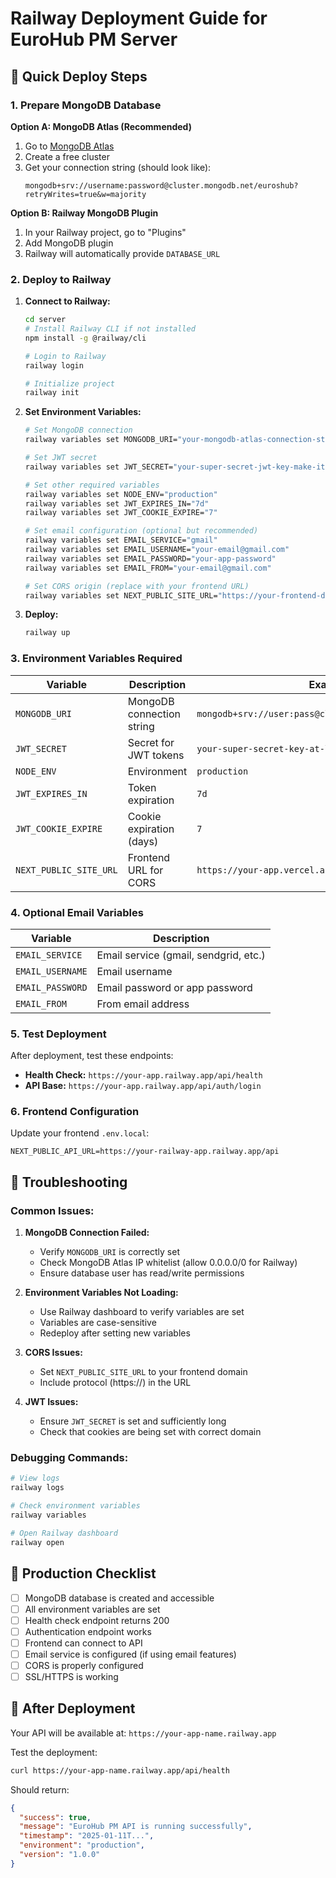 # Railway Deployment Guide for EuroHub PM Server

## 🚀 Quick Deploy Steps

### 1. Prepare MongoDB Database

**Option A: MongoDB Atlas (Recommended)**
1. Go to [MongoDB Atlas](https://cloud.mongodb.com/)
2. Create a free cluster
3. Get your connection string (should look like):
   ```
   mongodb+srv://username:password@cluster.mongodb.net/euroshub?retryWrites=true&w=majority
   ```

**Option B: Railway MongoDB Plugin**
1. In your Railway project, go to "Plugins"
2. Add MongoDB plugin
3. Railway will automatically provide `DATABASE_URL`

### 2. Deploy to Railway

1. **Connect to Railway:**
   ```bash
   cd server
   # Install Railway CLI if not installed
   npm install -g @railway/cli
   
   # Login to Railway
   railway login
   
   # Initialize project
   railway init
   ```

2. **Set Environment Variables:**
   ```bash
   # Set MongoDB connection
   railway variables set MONGODB_URI="your-mongodb-atlas-connection-string"
   
   # Set JWT secret
   railway variables set JWT_SECRET="your-super-secret-jwt-key-make-it-long-and-random"
   
   # Set other required variables
   railway variables set NODE_ENV="production"
   railway variables set JWT_EXPIRES_IN="7d"
   railway variables set JWT_COOKIE_EXPIRE="7"
   
   # Set email configuration (optional but recommended)
   railway variables set EMAIL_SERVICE="gmail"
   railway variables set EMAIL_USERNAME="your-email@gmail.com"
   railway variables set EMAIL_PASSWORD="your-app-password"
   railway variables set EMAIL_FROM="your-email@gmail.com"
   
   # Set CORS origin (replace with your frontend URL)
   railway variables set NEXT_PUBLIC_SITE_URL="https://your-frontend-domain.com"
   ```

3. **Deploy:**
   ```bash
   railway up
   ```

### 3. Environment Variables Required

| Variable | Description | Example |
|----------|-------------|---------|
| `MONGODB_URI` | MongoDB connection string | `mongodb+srv://user:pass@cluster.mongodb.net/euroshub` |
| `JWT_SECRET` | Secret for JWT tokens | `your-super-secret-key-at-least-32-chars` |
| `NODE_ENV` | Environment | `production` |
| `JWT_EXPIRES_IN` | Token expiration | `7d` |
| `JWT_COOKIE_EXPIRE` | Cookie expiration (days) | `7` |
| `NEXT_PUBLIC_SITE_URL` | Frontend URL for CORS | `https://your-app.vercel.app` |

### 4. Optional Email Variables

| Variable | Description |
|----------|-------------|
| `EMAIL_SERVICE` | Email service (gmail, sendgrid, etc.) |
| `EMAIL_USERNAME` | Email username |
| `EMAIL_PASSWORD` | Email password or app password |
| `EMAIL_FROM` | From email address |

### 5. Test Deployment

After deployment, test these endpoints:

- **Health Check:** `https://your-app.railway.app/api/health`
- **API Base:** `https://your-app.railway.app/api/auth/login`

### 6. Frontend Configuration

Update your frontend `.env.local`:
```
NEXT_PUBLIC_API_URL=https://your-railway-app.railway.app/api
```

## 🔧 Troubleshooting

### Common Issues:

1. **MongoDB Connection Failed:**
   - Verify `MONGODB_URI` is correctly set
   - Check MongoDB Atlas IP whitelist (allow 0.0.0.0/0 for Railway)
   - Ensure database user has read/write permissions

2. **Environment Variables Not Loading:**
   - Use Railway dashboard to verify variables are set
   - Variables are case-sensitive
   - Redeploy after setting new variables

3. **CORS Issues:**
   - Set `NEXT_PUBLIC_SITE_URL` to your frontend domain
   - Include protocol (https://) in the URL

4. **JWT Issues:**
   - Ensure `JWT_SECRET` is set and sufficiently long
   - Check that cookies are being set with correct domain

### Debugging Commands:

```bash
# View logs
railway logs

# Check environment variables
railway variables

# Open Railway dashboard
railway open
```

## 📝 Production Checklist

- [ ] MongoDB database is created and accessible
- [ ] All environment variables are set
- [ ] Health check endpoint returns 200
- [ ] Authentication endpoint works
- [ ] Frontend can connect to API
- [ ] Email service is configured (if using email features)
- [ ] CORS is properly configured
- [ ] SSL/HTTPS is working

## 🚀 After Deployment

Your API will be available at: `https://your-app-name.railway.app`

Test the deployment:
```bash
curl https://your-app-name.railway.app/api/health
```

Should return:
```json
{
  "success": true,
  "message": "EuroHub PM API is running successfully",
  "timestamp": "2025-01-11T...",
  "environment": "production",
  "version": "1.0.0"
}
```